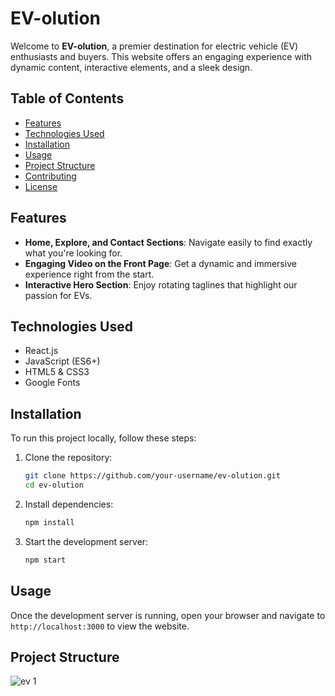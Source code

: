 # EV-olution

Welcome to **EV-olution**, a premier destination for electric vehicle (EV) enthusiasts and buyers. This website offers an engaging experience with dynamic content, interactive elements, and a sleek design.

## Table of Contents
- [Features](#features)
- [Technologies Used](#technologies-used)
- [Installation](#installation)
- [Usage](#usage)
- [Project Structure](#project-structure)
- [Contributing](#contributing)
- [License](#license)

## Features
- **Home, Explore, and Contact Sections**: Navigate easily to find exactly what you're looking for.
- **Engaging Video on the Front Page**: Get a dynamic and immersive experience right from the start.
- **Interactive Hero Section**: Enjoy rotating taglines that highlight our passion for EVs.

## Technologies Used
- React.js
- JavaScript (ES6+)
- HTML5 & CSS3
- Google Fonts

## Installation
To run this project locally, follow these steps:

1. Clone the repository:
    ```bash
    git clone https://github.com/your-username/ev-olution.git
    cd ev-olution
    ```

2. Install dependencies:
    ```bash
    npm install
    ```

3. Start the development server:
    ```bash
    npm start
    ```

## Usage
Once the development server is running, open your browser and navigate to `http://localhost:3000` to view the website.

## Project Structure
![ev 1](https://github.com/vishnuemail96/EV-olution/assets/95302271/c7498f98-8681-42fc-83e0-50295d30b548)
